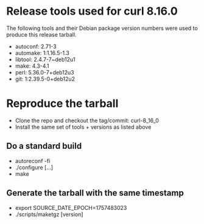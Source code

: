 # Release tools used for curl 8.16.0

The following tools and their Debian package version numbers were used to
produce this release tarball.

- autoconf: 2.71-3
- automake: 1:1.16.5-1.3
- libtool: 2.4.7-7~deb12u1
- make: 4.3-4.1
- perl: 5.36.0-7+deb12u3
- git: 1:2.39.5-0+deb12u2

# Reproduce the tarball

- Clone the repo and checkout the tag/commit: curl-8_16_0
- Install the same set of tools + versions as listed above

## Do a standard build

- autoreconf -fi
- ./configure [...]
- make

## Generate the tarball with the same timestamp

- export SOURCE_DATE_EPOCH=1757483023
- ./scripts/maketgz [version]


